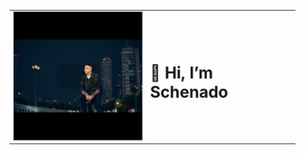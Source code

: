 <table>
  <tr>
    <td>
      <img src="https://github.com/AzileNyamende/AzileNyamende/blob/main/readme.gif" alt="Design & Development">
    </td>
    <td>
      <h1>👋 Hi, I’m Schenado</h1>
    </td>
  </tr>
</table>







